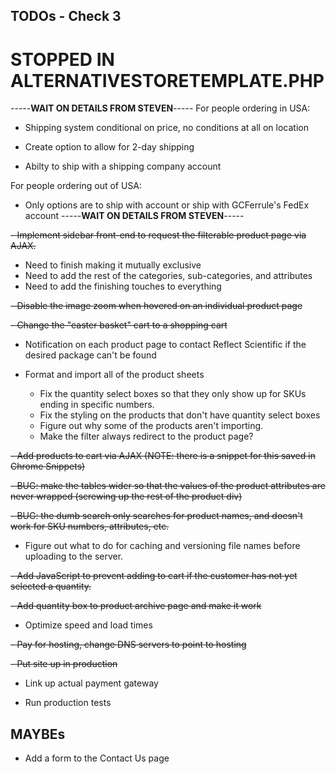 ## TODOs - Check 3

# STOPPED IN ALTERNATIVESTORETEMPLATE.PHP

-----**WAIT ON DETAILS FROM STEVEN**-----
For people ordering in USA:
  - Shipping system conditional on price, no conditions at all on location
  - Create option to allow for 2-day shipping

- Abilty to ship with a shipping company account

For people ordering out of USA:
  - Only options are to ship with account or ship with GCFerrule's FedEx
  account
-----**WAIT ON DETAILS FROM STEVEN**-----

~~- Implement sidebar front-end to request the filterable product page
via AJAX.~~
- Need to finish making it mutually exclusive
- Need to add the rest of the categories, sub-categories, and attributes
- Need to add the finishing touches to everything

~~- Disable the image zoom when hovered on an individual product page~~

~~- Change the "easter basket" cart to a shopping cart~~

- Notification on each product page to contact Reflect Scientific
if the desired package can't be found

- Format and import all of the product sheets
  - Fix the quantity select boxes so that they only show up for
    SKUs ending in specific numbers.
  - Fix the styling on the products that don't have quantity select boxes
  - Figure out why some of the products aren't importing.
  - Make the filter always redirect to the product page?

~~- Add products to cart via AJAX (NOTE: there is a snippet for this
saved in Chrome Snippets)~~

~~- BUG: make the tables wider so that the values of the product attributes
are never wrapped (screwing up the rest of the product div)~~

~~- BUG: the dumb search only searches for product names, and doesn't work for
SKU numbers, attributes, etc.~~

- Figure out what to do for caching and versioning file names before
uploading to the server.

~~- Add JavaScript to prevent adding to cart if the customer has not yet
selected a quantity.~~

~~- Add quantity box to product archive page and make it work~~

- Optimize speed and load times

~~- Pay for hosting, change DNS servers to point
to hosting~~

~~- Put site up in production~~

- Link up actual payment gateway

- Run production tests

## MAYBEs

- Add a form to the Contact Us page
